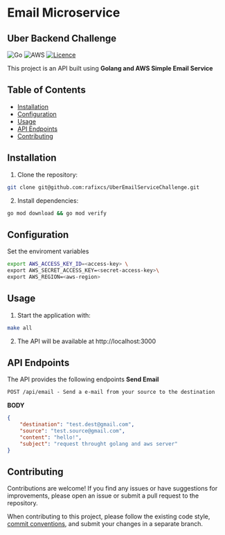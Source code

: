 # Email Microservice
## Uber Backend Challenge

![Go](https://img.shields.io/badge/go-%2300ADD8.svg?style=for-the-badge&logo=go&logoColor=white)
![AWS](https://img.shields.io/badge/AWS-%23FF9900.svg?style=for-the-badge&logo=amazonaws&logoColor=white)
[![Licence](https://img.shields.io/github/license/Ileriayo/markdown-badges?style=for-the-badge)](./LICENSE)

This project is an API built using **Golang and AWS Simple Email Service**


## Table of Contents
- [Installation](#installation)
- [Configuration](#configuration)
- [Usage](#usage)
- [API Endpoints](#api-endpoints)
- [Contributing](#contributing)

## Installation

1. Clone the repository:
```bash
git clone git@github.com:rafixcs/UberEmailServiceChallenge.git
```

2. Install dependencies:
```bash
go mod download && go mod verify
```

## Configuration
Set the enviroment variables

```bash
export AWS_ACCESS_KEY_ID=<access-key> \
export AWS_SECRET_ACCESS_KEY=<secret-access-key>\
export AWS_REGION=<aws-region>
```
## Usage
1. Start the application with:
```bash
make all
```
2. The API will be available at http://localhost:3000

## API Endpoints

The API provides the following endpoints
**Send Email**
```markdown
POST /api/email - Send a e-mail from your source to the destination
```

**BODY**
```json
{
    "destination": "test.dest@gmail.com",
    "source": "test.source@gmail.com",
    "content": "hello!",
    "subject": "request throught golang and aws server"
}
```


## Contributing

Contributions are welcome! If you find any issues or have suggestions for improvements, please open an issue or submit a pull request to the repository.

When contributing to this project, please follow the existing code style, [commit conventions](https://www.conventionalcommits.org/en/v1.0.0/), and submit your changes in a separate branch.
